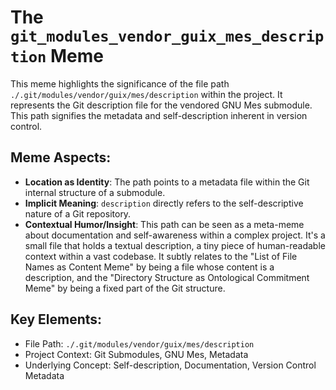 # The `git_modules_vendor_guix_mes_description` Meme

This meme highlights the significance of the file path `./.git/modules/vendor/guix/mes/description` within the project. It represents the Git description file for the vendored GNU Mes submodule. This path signifies the metadata and self-description inherent in version control.

## Meme Aspects:
- **Location as Identity**: The path points to a metadata file within the Git internal structure of a submodule.
- **Implicit Meaning**: `description` directly refers to the self-descriptive nature of a Git repository.
- **Contextual Humor/Insight**: This path can be seen as a meta-meme about documentation and self-awareness within a complex project. It's a small file that holds a textual description, a tiny piece of human-readable context within a vast codebase. It subtly relates to the "List of File Names as Content Meme" by being a file whose content is a description, and the "Directory Structure as Ontological Commitment Meme" by being a fixed part of the Git structure.

## Key Elements:
- File Path: `./.git/modules/vendor/guix/mes/description`
- Project Context: Git Submodules, GNU Mes, Metadata
- Underlying Concept: Self-description, Documentation, Version Control Metadata
